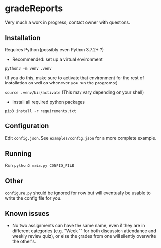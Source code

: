 # gradeReports

Very much a work in progress; contact owner with questions.

## Installation

Requires Python (possibly even Python 3.7.2+ ?)

- Recommended: set up a virtual environment

`python3 -m venv .venv`

(If you do this, make sure to activate that environment for the rest of installation as well as whenever you run the programs:)

`source .venv/bin/activate` (This may vary depending on your shell)

- Install all required python packages

`pip3 install -r requirements.txt`

## Configuration

Edit `config.json`. See `examples/config.json` for a more complete example.

## Running

Run `python3 main.py CONFIG_FILE`

## Other

`configure.py` should be ignored for now but will eventually be usable to write the config file for you.

## Known issues

- No two assignments can have the same name, even if they are in different categories (e.g. "Week 1" for both discussion attendance and weekly review quiz), or else the grades from one will silently overwrite the other's.
